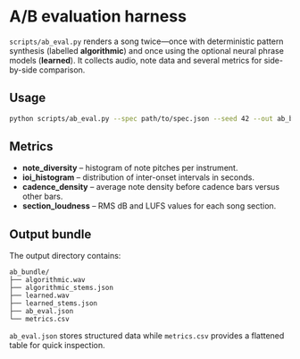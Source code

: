 # A/B evaluation harness

`scripts/ab_eval.py` renders a song twice—once with deterministic pattern synthesis (labelled **algorithmic**) and once using the optional neural phrase models (**learned**). It collects audio, note data and several metrics for side-by-side comparison.

## Usage

```bash
python scripts/ab_eval.py --spec path/to/spec.json --seed 42 --out ab_bundle
```

## Metrics

- **note_diversity** – histogram of note pitches per instrument.
- **ioi_histogram** – distribution of inter-onset intervals in seconds.
- **cadence_density** – average note density before cadence bars versus other bars.
- **section_loudness** – RMS dB and LUFS values for each song section.

## Output bundle

The output directory contains:

```
ab_bundle/
├── algorithmic.wav
├── algorithmic_stems.json
├── learned.wav
├── learned_stems.json
├── ab_eval.json
└── metrics.csv
```

`ab_eval.json` stores structured data while `metrics.csv` provides a flattened table for quick inspection.

